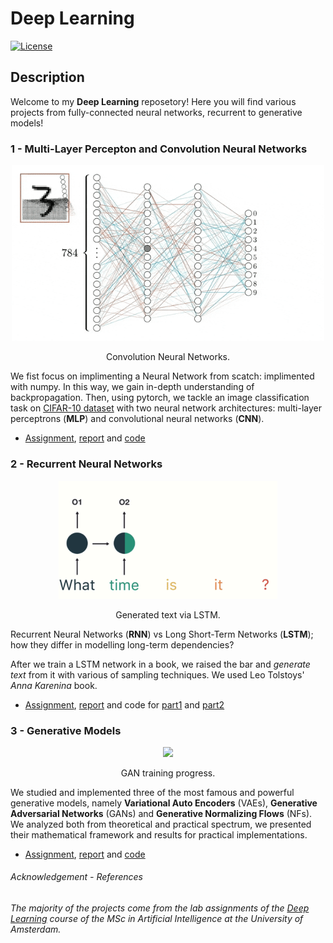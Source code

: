 # Deep Learning

[![License](http://img.shields.io/:license-mit-blue.svg)](LICENSE)

## Description
Welcome to my __Deep Learning__ reposetory! Here you will find various projects from fully-connected neural networks, recurrent to generative models!

### __1 - Multi-Layer Percepton and Convolution Neural Networks__

<p align="center">
  <img src="readme_imgs/mlp.gif" width="500" />
</p>
<p align="center">
    Convolution Neural Networks.
</p>

We fist focus on implimenting a Neural Network from scatch: implimented with numpy. In this way, we gain in-depth understanding of backpropagation. Then, using pytorch, we tackle an image classification task on <a href="https://www.cs.toronto.edu/~kriz/cifar.html">CIFAR-10 dataset</a>  with two neural network architectures: multi-layer perceptrons (__MLP__) and convolutional neural networks (__CNN__).

- [Assignment](1-MLP_and_CNN/assignment_1.pdf), [report](1-MLP_and_CNN/gatopoulos_report_assignment1.pdf) and [code](1-MLP_and_CNN/code)


### __2 - Recurrent Neural Networks__
<p align="center">
  <img src="2-RNNs/readme_imgs/rnn.gif" width="350" />
</p>
<p align="center">
    Generated text via LSTM.
</p>


Recurrent Neural Networks (__RNN__) vs Long Short-Term Networks (__LSTM__); how they differ in modelling long-term dependencies?

After we train a LSTM network in a book, we raised the bar and _generate text_ from it with various of sampling techniques. We used Leo Tolstoys' _Anna Karenina_ book.

- [Assignment](2-RNNs/assignment_2.pdf), [report](2-RNNs/gatopoulos_report_assignment2.pdf) and code for [part1](2-RNNs/part1) and [part2](2-RNNs/part2)


### __3 - Generative Models__
<p align="center">
  <img src="3-Generative_models/readme_imgs/gan_training.gif" width="500" />
</p>
<p align="center">
    GAN training progress.
</p>

We studied and implemented three of the most famous and powerful generative models, namely __Variational Auto Encoders__ (VAEs), __Generative Adversarial Networks__ (GANs) and __Generative Normalizing Flows__ (NFs). We analyzed both from theoretical and practical spectrum, we presented their mathematical framework and results for practical implementations.

- [Assignment](3-Generative_models/assignment_3.pdf), [report](3-Generative_models/gatopoulos_report_assignment3.pdf) and [code](3-Generative_models/code) 

###### _Acknowledgement - References_

_The majority of the projects come from the lab assignments of the [Deep Learning](deeplearningamsterdam.github.io) course of the MSc in Artificial Intelligence at the University of Amsterdam._
